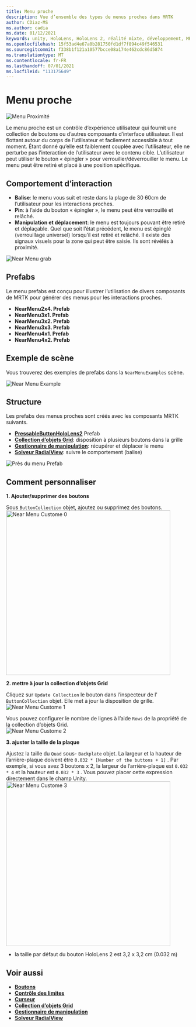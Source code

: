 ```yaml
---
title: Menu proche
description: Vue d’ensemble des types de menus proches dans MRTK
author: CDiaz-MS
ms.author: cadia
ms.date: 01/12/2021
keywords: unity, HoloLens, HoloLens 2, réalité mixte, développement, MRTK, Menu proche,
ms.openlocfilehash: 15f53ad4e67a0b281750fd1df7f894c49f546531
ms.sourcegitcommit: f338b1f121a10577bcce08a174e462cdc86d5874
ms.translationtype: MT
ms.contentlocale: fr-FR
ms.lasthandoff: 07/01/2021
ms.locfileid: "113175649"
---
```

# <a name="near-menu"></a>Menu proche

![Menu Proximité](../images/near-menu/MRTK_UX_NearMenu.png)

Le menu proche est un contrôle d’expérience utilisateur qui fournit une collection de boutons ou d’autres composants d’interface utilisateur. Il est flottant autour du corps de l’utilisateur et facilement accessible à tout moment. Étant donné qu’elle est faiblement couplée avec l’utilisateur, elle ne perturbe pas l’interaction de l’utilisateur avec le contenu cible. L’utilisateur peut utiliser le bouton « épingler » pour verrouiller/déverrouiller le menu. Le menu peut être retiré et placé à une position spécifique.

## <a name="interaction-behavior"></a>Comportement d’interaction

- **Balise**: le menu vous suit et reste dans la plage de 30 60cm de l’utilisateur pour les interactions proches.
- **Pin**: à l’aide du bouton « épingler », le menu peut être verrouillé et relâché.
- **Manipulation et déplacement**: le menu est toujours pouvant être retiré et déplaçable. Quel que soit l’état précédent, le menu est épinglé (verrouillage universel) lorsqu’il est retiré et relâché. Il existe des signaux visuels pour la zone qui peut être saisie. Ils sont révélés à proximité.

<img src="../images/near-menu/MRTK_UX_NearMenu_Grab.png" alt="Near Menu grab">

## <a name="prefabs"></a>Prefabs

Le menu prefabs est conçu pour illustrer l’utilisation de divers composants de MRTK pour générer des menus pour les interactions proches.

- **NearMenu2x4. Prefab**
- **NearMenu3x1. Prefab**
- **NearMenu3x2. Prefab**
- **NearMenu3x3. Prefab**
- **NearMenu4x1. Prefab**
- **NearMenu4x2. Prefab**

## <a name="example-scene"></a>Exemple de scène

Vous trouverez des exemples de prefabs dans la `NearMenuExamples` scène.

<img src="../images/near-menu/MRTK_UX_NearMenu_Examples.png" alt="Near Menu Example">

## <a name="structure"></a>Structure

Les prefabs des menus proches sont créés avec les composants MRTK suivants.

- [**PressableButtonHoloLens2**](button.md) Prefab
- [**Collection d’objets Grid**](object-collection.md): disposition à plusieurs boutons dans la grille
- [**Gestionnaire de manipulation**](manipulation-handler.md): récupérer et déplacer le menu
- [**Solveur RadialView**](solvers/solver.md): suivre le comportement (balise)

![Près du menu Prefab](../images/near-menu/MRTK_UX_NearMenu_Structure.png)

## <a name="how-to-customize"></a>Comment personnaliser

**1. Ajouter/supprimer des boutons**

Sous `ButtonCollection` objet, ajoutez ou supprimez des boutons.  
<img src="../images/near-menu/MRTK_UX_NearMenu_Custom0.png" width="450" alt="Near Menu Custome 0">

**2. mettre à jour la collection d’objets Grid**

Cliquez sur `Update Collection` le bouton dans l’inspecteur de l' `ButtonCollection` objet. Elle met à jour la disposition de grille.  
<img src="../images/near-menu/MRTK_UX_NearMenu_Custom1.png" alt="Near Menu Custome 1">

Vous pouvez configurer le nombre de lignes à l’aide `Rows` de la propriété de la collection d’objets Grid.  
<img src="../images/near-menu/MRTK_UX_NearMenu_Custom2.png" alt="Near Menu Custome 2">

**3. ajuster la taille de la plaque**

Ajustez la taille du `Quad` sous- `Backplate` objet. La largeur et la hauteur de l’arrière-plaque doivent être `0.032 * [Number of the buttons + 1]` . Par exemple, si vous avez 3 boutons x 2, la largeur de l’arrière-plaque est `0.032 * 4` et la hauteur est `0.032 * 3` . Vous pouvez placer cette expression directement dans le champ Unity.  
<img src="../images/near-menu/MRTK_UX_NearMenu_Custom3.png" width="450" alt="Near Menu Custome 3">

- la taille par défaut du bouton HoloLens 2 est 3,2 x 3,2 cm (0.032 m)

## <a name="see-also"></a>Voir aussi

- [**Boutons**](button.md)
- [**Contrôle des limites**](bounds-control.md)
- [**Curseur**](sliders.md)
- [**Collection d’objets Grid**](object-collection.md)
- [**Gestionnaire de manipulation**](manipulation-handler.md)
- [**Solveur RadialView**](solvers/solver.md)

